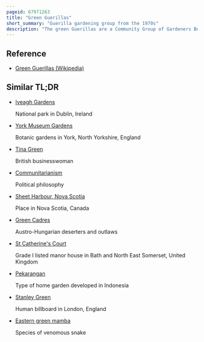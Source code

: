 ```yaml
---
pageid: 67971263
title: "Green Guerillas"
short_summary: "Guerilla gardening group from the 1970s"
description: "The green Guerillas are a Community Group of Gardeners Botanists and Planners who work to turn abandoned or empty Spaces in new York City into Gardens. The Group formed in the 1970s threw Seed Grenades into empty Lots and developed Community Gardens often without going through official Channels. It became particularly popular after the concerted Redevelopment of a dangerous trash-filled Space at the Corner of houston Street and Bowery in Manhattan. The resulting Media Coverage and Word of Mouth led the Group to expand its Activities from active Gardening to education Training and Support for a Number of Community Groups working on their own Gardens. Green Guerillas are credited with starting the Community Garden Movement and popularizing the Idea of Guerilla Gardening."
---
```


## Reference

- [Green Guerillas (Wikipedia)](https://en.wikipedia.org/?curid=67971263)

## Similar TL;DR

- [Iveagh Gardens](/tldr/en/iveagh-gardens)

  National park in Dublin, Ireland

- [York Museum Gardens](/tldr/en/york-museum-gardens)

  Botanic gardens in York, North Yorkshire, England

- [Tina Green](/tldr/en/tina-green)

  British businesswoman

- [Communitarianism](/tldr/en/communitarianism)

  Political philosophy

- [Sheet Harbour, Nova Scotia](/tldr/en/sheet-harbour-nova-scotia)

  Place in Nova Scotia, Canada

- [Green Cadres](/tldr/en/green-cadres)

  Austro-Hungarian deserters and outlaws

- [St Catherine's Court](/tldr/en/st-catherines-court)

  Grade I listed manor house in Bath and North East Somerset, United Kingdom

- [Pekarangan](/tldr/en/pekarangan)

  Type of home garden developed in Indonesia

- [Stanley Green](/tldr/en/stanley-green)

  Human billboard in London, England

- [Eastern green mamba](/tldr/en/eastern-green-mamba)

  Species of venomous snake
